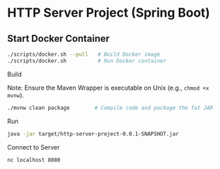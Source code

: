 # **HTTP Server Project (Spring Boot)**

## **Start Docker Container**

```bash
./scripts/docker.sh --pull   # Build Docker image
./scripts/docker.sh          # Run Docker container
```

Build

Note: Ensure the Maven Wrapper is executable on Unix (e.g., `chmod +x mvnw`).

```bash
./mvnw clean package        # Compile code and package the fat JAR
```

Run

```bash
java -jar target/http-server-project-0.0.1-SNAPSHOT.jar
```

Connect to Server

```bash
nc localhost 8080
```
